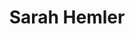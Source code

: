 ---
department: None
email: None
first_name: Sarah
last_name: Hemler
layout: people
title: Sarah Hemler 
position:
short_bio:
slug: sarah-hemler 
status: current
twitter: None
website: None
people-category:
- student
roles:
- Makerspace Technologist, 2022
---